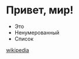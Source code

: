 # Привет, мир!

* Это 
* Ненумерованный 
* Список

[wikipedia](https://ru.wikipedia.org/wiki/Википедия)
